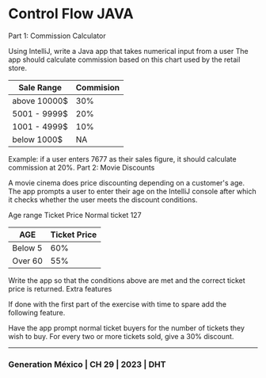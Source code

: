 # Control Flow JAVA

Part 1: Commission Calculator

Using IntelliJ, write a Java app that takes numerical input from a user
The app should calculate commission based on this chart used by the retail store.

| **Sale Range**  |  **Commision** |
|-----------------|----------------|
|  above 10000$   |  30%           |
|  5001 - 9999$   |  20%           |
|  1001 - 4999$   |  10%           |
|  below 1000$    |  NA            |


Example: if a user enters 7677 as their sales figure, it should calculate commission at 20%.
Part 2: Movie Discounts

A movie cinema does price discounting depending on a customer's age.
The app prompts a user to enter their age on the IntelliJ console after which it checks whether the user meets the discount conditions.

Age range	Ticket Price
Normal ticket	127


| **AGE**  |  **Ticket Price** |
|----------|-------------------|
|  Below 5 |  60%              |
| Over 60  |  55%              |


Write the app so that the conditions above are met and the correct ticket price is returned.
Extra features

If done with the first part of the exercise with time to spare add the following feature.

Have the app prompt normal ticket buyers for the number of tickets they wish to buy.
For every two or more tickets sold, give a 30% discount.

---

### Generation México | CH 29 | 2023 | DHT
